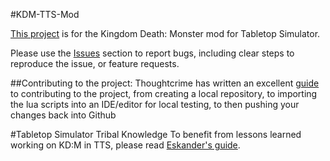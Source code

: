 #KDM-TTS-Mod

[This project](https://github.com/KDM-TTS/KDM-TTS-Mod/wiki/About-this-project/) is for the Kingdom Death: Monster mod for Tabletop Simulator.

Please use the [Issues](https://github.com/KDM-TTS/KDM-TTS-Mod/issues/) section to report bugs, including clear steps to reproduce the issue, or feature requests.

##Contributing to the project:
Thoughtcrime has written an excellent [guide](https://github.com/KDM-TTS/KDM-TTS-Mod/wiki/TC's-Guide-to-Contributing-to-KD:M-TTS/) to contributing to the project, from creating a local repository, to importing the lua scripts into an IDE/editor for local testing, to then pushing your changes back into Github

#Tabletop Simulator Tribal Knowledge
To benefit from lessons learned working on KD:M in TTS, please read [Eskander's guide](https://github.com/KDM-TTS/KDM-TTS-Mod/wiki/TTS-interactions-with-KD:M,-Tribal-Knowledge/).
